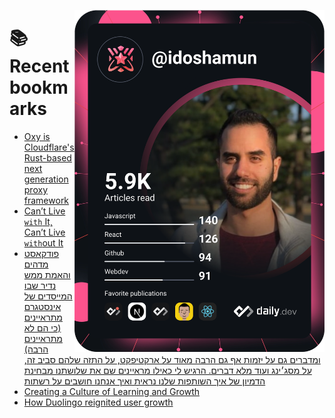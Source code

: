 <a href="https://app.daily.dev/idoshamun"><img src="https://raw.githubusercontent.com/idoshamun/idoshamun/devcard/devcard.svg" align='right' width="400" alt="Ido Shamun's Dev Card"/></a>

# 📚 Recent bookmarks
<!-- BOOKMARKS:START -->
- [Oxy is Cloudflare&#39;s Rust-based next generation proxy framework](https://app.daily.dev/posts/5iiLMNSvK?utm_source=rss&utm_medium=bookmarks&utm_campaign=28849d86070e4c099c877ab6837c61f0)
- [Can’t Live `with` It, Can’t Live `with`out It](https://app.daily.dev/posts/h4dNFxGlO?utm_source=rss&utm_medium=bookmarks&utm_campaign=28849d86070e4c099c877ab6837c61f0)
- [פודקאסט מדהים והאמת ממש נדיר שבו המייסדים של אינסטגרם מתראיינים &lpar;כי הם לא מתראיינים הרבה&rpar; ומדברים גם על יזמות אף גם הרבה מאוד על ארקטיפקט, על התזה שלהם סביב זה, על מסג׳ינג ועוד מלא דברים. הרגיש לי כאילו מראיינים שם את שלושתנו מבחינת הדמיון של איך השותפות שלנו נראית ואיך אנחנו חושבים על רשתות](https://app.daily.dev/posts/tVC9LU4Fi?utm_source=rss&utm_medium=bookmarks&utm_campaign=28849d86070e4c099c877ab6837c61f0)
- [Creating a Culture of Learning and Growth](https://app.daily.dev/posts/e1PTk1EkA?utm_source=rss&utm_medium=bookmarks&utm_campaign=28849d86070e4c099c877ab6837c61f0)
- [How Duolingo reignited user growth](https://app.daily.dev/posts/8F60dQroz?utm_source=rss&utm_medium=bookmarks&utm_campaign=28849d86070e4c099c877ab6837c61f0)
<!-- BOOKMARKS:END -->
